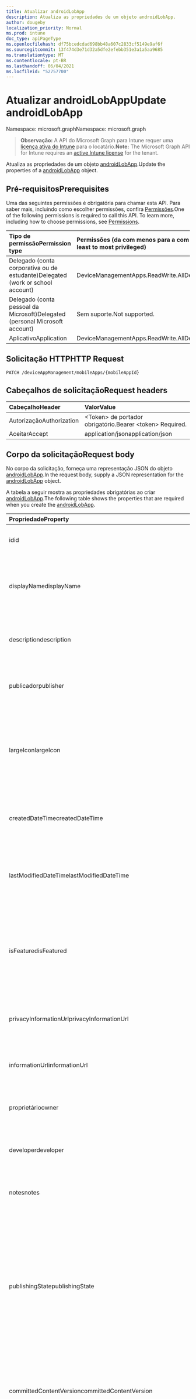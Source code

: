 ```yaml
---
title: Atualizar androidLobApp
description: Atualiza as propriedades de um objeto androidLobApp.
author: dougeby
localization_priority: Normal
ms.prod: intune
doc_type: apiPageType
ms.openlocfilehash: df75bcedcdad698bb48a607c2833cf5149e9af6f
ms.sourcegitcommit: 13f474d3e71d32a5dfe2efebb351e3a1a5aa9685
ms.translationtype: MT
ms.contentlocale: pt-BR
ms.lasthandoff: 06/04/2021
ms.locfileid: "52757700"
---
```

# <a name="update-androidlobapp"></a><span data-ttu-id="d2cf5-103">Atualizar androidLobApp</span><span class="sxs-lookup"><span data-stu-id="d2cf5-103">Update androidLobApp</span></span>

<span data-ttu-id="d2cf5-104">Namespace: microsoft.graph</span><span class="sxs-lookup"><span data-stu-id="d2cf5-104">Namespace: microsoft.graph</span></span>

> <span data-ttu-id="d2cf5-105">**Observação:** A API do Microsoft Graph para Intune requer uma [licença ativa do Intune](https://go.microsoft.com/fwlink/?linkid=839381) para o locatário.</span><span class="sxs-lookup"><span data-stu-id="d2cf5-105">**Note:** The Microsoft Graph API for Intune requires an [active Intune license](https://go.microsoft.com/fwlink/?linkid=839381) for the tenant.</span></span>

<span data-ttu-id="d2cf5-106">Atualiza as propriedades de um objeto [androidLobApp](../resources/intune-apps-androidlobapp.md).</span><span class="sxs-lookup"><span data-stu-id="d2cf5-106">Update the properties of a [androidLobApp](../resources/intune-apps-androidlobapp.md) object.</span></span>

## <a name="prerequisites"></a><span data-ttu-id="d2cf5-107">Pré-requisitos</span><span class="sxs-lookup"><span data-stu-id="d2cf5-107">Prerequisites</span></span>
<span data-ttu-id="d2cf5-p101">Uma das seguintes permissões é obrigatória para chamar esta API. Para saber mais, incluindo como escolher permissões, confira [Permissões](/graph/permissions-reference).</span><span class="sxs-lookup"><span data-stu-id="d2cf5-p101">One of the following permissions is required to call this API. To learn more, including how to choose permissions, see [Permissions](/graph/permissions-reference).</span></span>

|<span data-ttu-id="d2cf5-110">Tipo de permissão</span><span class="sxs-lookup"><span data-stu-id="d2cf5-110">Permission type</span></span>|<span data-ttu-id="d2cf5-111">Permissões (da com menos para a com mais privilégios)</span><span class="sxs-lookup"><span data-stu-id="d2cf5-111">Permissions (from least to most privileged)</span></span>|
|:---|:---|
|<span data-ttu-id="d2cf5-112">Delegado (conta corporativa ou de estudante)</span><span class="sxs-lookup"><span data-stu-id="d2cf5-112">Delegated (work or school account)</span></span>|<span data-ttu-id="d2cf5-113">DeviceManagementApps.ReadWrite.All</span><span class="sxs-lookup"><span data-stu-id="d2cf5-113">DeviceManagementApps.ReadWrite.All</span></span>|
|<span data-ttu-id="d2cf5-114">Delegado (conta pessoal da Microsoft)</span><span class="sxs-lookup"><span data-stu-id="d2cf5-114">Delegated (personal Microsoft account)</span></span>|<span data-ttu-id="d2cf5-115">Sem suporte.</span><span class="sxs-lookup"><span data-stu-id="d2cf5-115">Not supported.</span></span>|
|<span data-ttu-id="d2cf5-116">Aplicativo</span><span class="sxs-lookup"><span data-stu-id="d2cf5-116">Application</span></span>|<span data-ttu-id="d2cf5-117">DeviceManagementApps.ReadWrite.All</span><span class="sxs-lookup"><span data-stu-id="d2cf5-117">DeviceManagementApps.ReadWrite.All</span></span>|

## <a name="http-request"></a><span data-ttu-id="d2cf5-118">Solicitação HTTP</span><span class="sxs-lookup"><span data-stu-id="d2cf5-118">HTTP Request</span></span>
<!-- {
  "blockType": "ignored"
}
-->
``` http
PATCH /deviceAppManagement/mobileApps/{mobileAppId}
```

## <a name="request-headers"></a><span data-ttu-id="d2cf5-119">Cabeçalhos de solicitação</span><span class="sxs-lookup"><span data-stu-id="d2cf5-119">Request headers</span></span>
|<span data-ttu-id="d2cf5-120">Cabeçalho</span><span class="sxs-lookup"><span data-stu-id="d2cf5-120">Header</span></span>|<span data-ttu-id="d2cf5-121">Valor</span><span class="sxs-lookup"><span data-stu-id="d2cf5-121">Value</span></span>|
|:---|:---|
|<span data-ttu-id="d2cf5-122">Autorização</span><span class="sxs-lookup"><span data-stu-id="d2cf5-122">Authorization</span></span>|<span data-ttu-id="d2cf5-123">&lt;Token&gt; de portador obrigatório.</span><span class="sxs-lookup"><span data-stu-id="d2cf5-123">Bearer &lt;token&gt; Required.</span></span>|
|<span data-ttu-id="d2cf5-124">Aceitar</span><span class="sxs-lookup"><span data-stu-id="d2cf5-124">Accept</span></span>|<span data-ttu-id="d2cf5-125">application/json</span><span class="sxs-lookup"><span data-stu-id="d2cf5-125">application/json</span></span>|

## <a name="request-body"></a><span data-ttu-id="d2cf5-126">Corpo da solicitação</span><span class="sxs-lookup"><span data-stu-id="d2cf5-126">Request body</span></span>
<span data-ttu-id="d2cf5-127">No corpo da solicitação, forneça uma representação JSON do objeto [androidLobApp](../resources/intune-apps-androidlobapp.md).</span><span class="sxs-lookup"><span data-stu-id="d2cf5-127">In the request body, supply a JSON representation for the [androidLobApp](../resources/intune-apps-androidlobapp.md) object.</span></span>

<span data-ttu-id="d2cf5-128">A tabela a seguir mostra as propriedades obrigatórias ao criar [androidLobApp](../resources/intune-apps-androidlobapp.md).</span><span class="sxs-lookup"><span data-stu-id="d2cf5-128">The following table shows the properties that are required when you create the [androidLobApp](../resources/intune-apps-androidlobapp.md).</span></span>

|<span data-ttu-id="d2cf5-129">Propriedade</span><span class="sxs-lookup"><span data-stu-id="d2cf5-129">Property</span></span>|<span data-ttu-id="d2cf5-130">Tipo</span><span class="sxs-lookup"><span data-stu-id="d2cf5-130">Type</span></span>|<span data-ttu-id="d2cf5-131">Descrição</span><span class="sxs-lookup"><span data-stu-id="d2cf5-131">Description</span></span>|
|:---|:---|:---|
|<span data-ttu-id="d2cf5-132">id</span><span class="sxs-lookup"><span data-stu-id="d2cf5-132">id</span></span>|<span data-ttu-id="d2cf5-133">String</span><span class="sxs-lookup"><span data-stu-id="d2cf5-133">String</span></span>|<span data-ttu-id="d2cf5-134">Chave da entidade.</span><span class="sxs-lookup"><span data-stu-id="d2cf5-134">Key of the entity.</span></span> <span data-ttu-id="d2cf5-135">Herdado de [mobileApp](../resources/intune-apps-mobileapp.md)</span><span class="sxs-lookup"><span data-stu-id="d2cf5-135">Inherited from [mobileApp](../resources/intune-apps-mobileapp.md)</span></span>|
|<span data-ttu-id="d2cf5-136">displayName</span><span class="sxs-lookup"><span data-stu-id="d2cf5-136">displayName</span></span>|<span data-ttu-id="d2cf5-137">String</span><span class="sxs-lookup"><span data-stu-id="d2cf5-137">String</span></span>|<span data-ttu-id="d2cf5-138">O título do aplicativo importado ou definido pelo administrador.</span><span class="sxs-lookup"><span data-stu-id="d2cf5-138">The admin provided or imported title of the app.</span></span> <span data-ttu-id="d2cf5-139">Herdado de [mobileApp](../resources/intune-apps-mobileapp.md)</span><span class="sxs-lookup"><span data-stu-id="d2cf5-139">Inherited from [mobileApp](../resources/intune-apps-mobileapp.md)</span></span>|
|<span data-ttu-id="d2cf5-140">description</span><span class="sxs-lookup"><span data-stu-id="d2cf5-140">description</span></span>|<span data-ttu-id="d2cf5-141">String</span><span class="sxs-lookup"><span data-stu-id="d2cf5-141">String</span></span>|<span data-ttu-id="d2cf5-142">A descrição do aplicativo.</span><span class="sxs-lookup"><span data-stu-id="d2cf5-142">The description of the app.</span></span> <span data-ttu-id="d2cf5-143">Herdado de [mobileApp](../resources/intune-apps-mobileapp.md)</span><span class="sxs-lookup"><span data-stu-id="d2cf5-143">Inherited from [mobileApp](../resources/intune-apps-mobileapp.md)</span></span>|
|<span data-ttu-id="d2cf5-144">publicador</span><span class="sxs-lookup"><span data-stu-id="d2cf5-144">publisher</span></span>|<span data-ttu-id="d2cf5-145">String</span><span class="sxs-lookup"><span data-stu-id="d2cf5-145">String</span></span>|<span data-ttu-id="d2cf5-146">O publicador do aplicativo.</span><span class="sxs-lookup"><span data-stu-id="d2cf5-146">The publisher of the app.</span></span> <span data-ttu-id="d2cf5-147">Herdado de [mobileApp](../resources/intune-apps-mobileapp.md)</span><span class="sxs-lookup"><span data-stu-id="d2cf5-147">Inherited from [mobileApp](../resources/intune-apps-mobileapp.md)</span></span>|
|<span data-ttu-id="d2cf5-148">largeIcon</span><span class="sxs-lookup"><span data-stu-id="d2cf5-148">largeIcon</span></span>|[<span data-ttu-id="d2cf5-149">mimeContent</span><span class="sxs-lookup"><span data-stu-id="d2cf5-149">mimeContent</span></span>](../resources/intune-shared-mimecontent.md)|<span data-ttu-id="d2cf5-150">O ícone grande, a ser exibido nos detalhes do aplicativo e usado para o carregamento do ícone.</span><span class="sxs-lookup"><span data-stu-id="d2cf5-150">The large icon, to be displayed in the app details and used for upload of the icon.</span></span> <span data-ttu-id="d2cf5-151">Herdado de [mobileApp](../resources/intune-apps-mobileapp.md)</span><span class="sxs-lookup"><span data-stu-id="d2cf5-151">Inherited from [mobileApp](../resources/intune-apps-mobileapp.md)</span></span>|
|<span data-ttu-id="d2cf5-152">createdDateTime</span><span class="sxs-lookup"><span data-stu-id="d2cf5-152">createdDateTime</span></span>|<span data-ttu-id="d2cf5-153">DateTimeOffset</span><span class="sxs-lookup"><span data-stu-id="d2cf5-153">DateTimeOffset</span></span>|<span data-ttu-id="d2cf5-154">A data e a hora da criação do aplicativo.</span><span class="sxs-lookup"><span data-stu-id="d2cf5-154">The date and time the app was created.</span></span> <span data-ttu-id="d2cf5-155">Herdado de [mobileApp](../resources/intune-apps-mobileapp.md)</span><span class="sxs-lookup"><span data-stu-id="d2cf5-155">Inherited from [mobileApp](../resources/intune-apps-mobileapp.md)</span></span>|
|<span data-ttu-id="d2cf5-156">lastModifiedDateTime</span><span class="sxs-lookup"><span data-stu-id="d2cf5-156">lastModifiedDateTime</span></span>|<span data-ttu-id="d2cf5-157">DateTimeOffset</span><span class="sxs-lookup"><span data-stu-id="d2cf5-157">DateTimeOffset</span></span>|<span data-ttu-id="d2cf5-158">A data e a hora que o aplicativo foi modificado pela última vez.</span><span class="sxs-lookup"><span data-stu-id="d2cf5-158">The date and time the app was last modified.</span></span> <span data-ttu-id="d2cf5-159">Herdado de [mobileApp](../resources/intune-apps-mobileapp.md)</span><span class="sxs-lookup"><span data-stu-id="d2cf5-159">Inherited from [mobileApp](../resources/intune-apps-mobileapp.md)</span></span>|
|<span data-ttu-id="d2cf5-160">isFeatured</span><span class="sxs-lookup"><span data-stu-id="d2cf5-160">isFeatured</span></span>|<span data-ttu-id="d2cf5-161">Boolean</span><span class="sxs-lookup"><span data-stu-id="d2cf5-161">Boolean</span></span>|<span data-ttu-id="d2cf5-162">O valor que indica se o aplicativo está marcado como em destaque pelo administrador. Herdado de [mobileApp](../resources/intune-apps-mobileapp.md)</span><span class="sxs-lookup"><span data-stu-id="d2cf5-162">The value indicating whether the app is marked as featured by the admin. Inherited from [mobileApp](../resources/intune-apps-mobileapp.md)</span></span>|
|<span data-ttu-id="d2cf5-163">privacyInformationUrl</span><span class="sxs-lookup"><span data-stu-id="d2cf5-163">privacyInformationUrl</span></span>|<span data-ttu-id="d2cf5-164">String</span><span class="sxs-lookup"><span data-stu-id="d2cf5-164">String</span></span>|<span data-ttu-id="d2cf5-165">A URL da declaração de privacidade.</span><span class="sxs-lookup"><span data-stu-id="d2cf5-165">The privacy statement Url.</span></span> <span data-ttu-id="d2cf5-166">Herdado de [mobileApp](../resources/intune-apps-mobileapp.md)</span><span class="sxs-lookup"><span data-stu-id="d2cf5-166">Inherited from [mobileApp](../resources/intune-apps-mobileapp.md)</span></span>|
|<span data-ttu-id="d2cf5-167">informationUrl</span><span class="sxs-lookup"><span data-stu-id="d2cf5-167">informationUrl</span></span>|<span data-ttu-id="d2cf5-168">String</span><span class="sxs-lookup"><span data-stu-id="d2cf5-168">String</span></span>|<span data-ttu-id="d2cf5-169">A URL de informações adicionais.</span><span class="sxs-lookup"><span data-stu-id="d2cf5-169">The more information Url.</span></span> <span data-ttu-id="d2cf5-170">Herdado de [mobileApp](../resources/intune-apps-mobileapp.md)</span><span class="sxs-lookup"><span data-stu-id="d2cf5-170">Inherited from [mobileApp](../resources/intune-apps-mobileapp.md)</span></span>|
|<span data-ttu-id="d2cf5-171">proprietário</span><span class="sxs-lookup"><span data-stu-id="d2cf5-171">owner</span></span>|<span data-ttu-id="d2cf5-172">String</span><span class="sxs-lookup"><span data-stu-id="d2cf5-172">String</span></span>|<span data-ttu-id="d2cf5-173">O proprietário do conteúdo.</span><span class="sxs-lookup"><span data-stu-id="d2cf5-173">The owner of the app.</span></span> <span data-ttu-id="d2cf5-174">Herdado de [mobileApp](../resources/intune-apps-mobileapp.md)</span><span class="sxs-lookup"><span data-stu-id="d2cf5-174">Inherited from [mobileApp](../resources/intune-apps-mobileapp.md)</span></span>|
|<span data-ttu-id="d2cf5-175">developer</span><span class="sxs-lookup"><span data-stu-id="d2cf5-175">developer</span></span>|<span data-ttu-id="d2cf5-176">String</span><span class="sxs-lookup"><span data-stu-id="d2cf5-176">String</span></span>|<span data-ttu-id="d2cf5-177">O desenvolvedor do aplicativo.</span><span class="sxs-lookup"><span data-stu-id="d2cf5-177">The developer of the app.</span></span> <span data-ttu-id="d2cf5-178">Herdado de [mobileApp](../resources/intune-apps-mobileapp.md)</span><span class="sxs-lookup"><span data-stu-id="d2cf5-178">Inherited from [mobileApp](../resources/intune-apps-mobileapp.md)</span></span>|
|<span data-ttu-id="d2cf5-179">notes</span><span class="sxs-lookup"><span data-stu-id="d2cf5-179">notes</span></span>|<span data-ttu-id="d2cf5-180">String</span><span class="sxs-lookup"><span data-stu-id="d2cf5-180">String</span></span>|<span data-ttu-id="d2cf5-181">Anotações do aplicativo.</span><span class="sxs-lookup"><span data-stu-id="d2cf5-181">Notes for the app.</span></span> <span data-ttu-id="d2cf5-182">Herdado de [mobileApp](../resources/intune-apps-mobileapp.md)</span><span class="sxs-lookup"><span data-stu-id="d2cf5-182">Inherited from [mobileApp](../resources/intune-apps-mobileapp.md)</span></span>|
|<span data-ttu-id="d2cf5-183">publishingState</span><span class="sxs-lookup"><span data-stu-id="d2cf5-183">publishingState</span></span>|[<span data-ttu-id="d2cf5-184">mobileAppPublishingState</span><span class="sxs-lookup"><span data-stu-id="d2cf5-184">mobileAppPublishingState</span></span>](../resources/intune-apps-mobileapppublishingstate.md)|<span data-ttu-id="d2cf5-185">O estado de publicação do aplicativo.</span><span class="sxs-lookup"><span data-stu-id="d2cf5-185">The publishing state for the app.</span></span> <span data-ttu-id="d2cf5-186">O aplicativo não pode ser assinado, a menos que ele seja publicado.</span><span class="sxs-lookup"><span data-stu-id="d2cf5-186">The app cannot be assigned unless the app is published.</span></span> <span data-ttu-id="d2cf5-187">Herdado de [mobileApp](../resources/intune-apps-mobileapp.md).</span><span class="sxs-lookup"><span data-stu-id="d2cf5-187">Inherited from [mobileApp](../resources/intune-apps-mobileapp.md).</span></span> <span data-ttu-id="d2cf5-188">Os valores possíveis são: `notPublished`, `processing`, `published`.</span><span class="sxs-lookup"><span data-stu-id="d2cf5-188">Possible values are: `notPublished`, `processing`, `published`.</span></span>|
|<span data-ttu-id="d2cf5-189">committedContentVersion</span><span class="sxs-lookup"><span data-stu-id="d2cf5-189">committedContentVersion</span></span>|<span data-ttu-id="d2cf5-190">String</span><span class="sxs-lookup"><span data-stu-id="d2cf5-190">String</span></span>|<span data-ttu-id="d2cf5-191">A versão do conteúdo interno confirmado.</span><span class="sxs-lookup"><span data-stu-id="d2cf5-191">The internal committed content version.</span></span> <span data-ttu-id="d2cf5-192">Herdado de [mobileLobApp](../resources/intune-apps-mobilelobapp.md)</span><span class="sxs-lookup"><span data-stu-id="d2cf5-192">Inherited from [mobileLobApp](../resources/intune-apps-mobilelobapp.md)</span></span>|
|<span data-ttu-id="d2cf5-193">fileName</span><span class="sxs-lookup"><span data-stu-id="d2cf5-193">fileName</span></span>|<span data-ttu-id="d2cf5-194">String</span><span class="sxs-lookup"><span data-stu-id="d2cf5-194">String</span></span>|<span data-ttu-id="d2cf5-195">O nome do arquivo do aplicativo Lob principal.</span><span class="sxs-lookup"><span data-stu-id="d2cf5-195">The name of the main Lob application file.</span></span> <span data-ttu-id="d2cf5-196">Herdado de [mobileLobApp](../resources/intune-apps-mobilelobapp.md)</span><span class="sxs-lookup"><span data-stu-id="d2cf5-196">Inherited from [mobileLobApp](../resources/intune-apps-mobilelobapp.md)</span></span>|
|<span data-ttu-id="d2cf5-197">size</span><span class="sxs-lookup"><span data-stu-id="d2cf5-197">size</span></span>|<span data-ttu-id="d2cf5-198">Int64</span><span class="sxs-lookup"><span data-stu-id="d2cf5-198">Int64</span></span>|<span data-ttu-id="d2cf5-199">O tamanho total, incluindo todos os arquivos carregados.</span><span class="sxs-lookup"><span data-stu-id="d2cf5-199">The total size, including all uploaded files.</span></span> <span data-ttu-id="d2cf5-200">Herdado de [mobileLobApp](../resources/intune-apps-mobilelobapp.md)</span><span class="sxs-lookup"><span data-stu-id="d2cf5-200">Inherited from [mobileLobApp](../resources/intune-apps-mobilelobapp.md)</span></span>|
|<span data-ttu-id="d2cf5-201">packageId</span><span class="sxs-lookup"><span data-stu-id="d2cf5-201">packageId</span></span>|<span data-ttu-id="d2cf5-202">String</span><span class="sxs-lookup"><span data-stu-id="d2cf5-202">String</span></span>|<span data-ttu-id="d2cf5-203">O identificador do pacote.</span><span class="sxs-lookup"><span data-stu-id="d2cf5-203">The package identifier.</span></span>|
|<span data-ttu-id="d2cf5-204">minimumSupportedOperatingSystem</span><span class="sxs-lookup"><span data-stu-id="d2cf5-204">minimumSupportedOperatingSystem</span></span>|[<span data-ttu-id="d2cf5-205">androidMinimumOperatingSystem</span><span class="sxs-lookup"><span data-stu-id="d2cf5-205">androidMinimumOperatingSystem</span></span>](../resources/intune-apps-androidminimumoperatingsystem.md)|<span data-ttu-id="d2cf5-206">O valor do sistema de operacional mínimo aplicável.</span><span class="sxs-lookup"><span data-stu-id="d2cf5-206">The value for the minimum applicable operating system.</span></span>|
|<span data-ttu-id="d2cf5-207">versionName</span><span class="sxs-lookup"><span data-stu-id="d2cf5-207">versionName</span></span>|<span data-ttu-id="d2cf5-208">Cadeia de caracteres</span><span class="sxs-lookup"><span data-stu-id="d2cf5-208">String</span></span>|<span data-ttu-id="d2cf5-209">O nome da versão do aplicativo de Linha de Negócios (LoB) Android.</span><span class="sxs-lookup"><span data-stu-id="d2cf5-209">The version name of Android Line of Business (LoB) app.</span></span>|
|<span data-ttu-id="d2cf5-210">versionCode</span><span class="sxs-lookup"><span data-stu-id="d2cf5-210">versionCode</span></span>|<span data-ttu-id="d2cf5-211">Cadeia de caracteres</span><span class="sxs-lookup"><span data-stu-id="d2cf5-211">String</span></span>|<span data-ttu-id="d2cf5-212">O código da versão do aplicativo de Linha de Negócios (LoB) Android.</span><span class="sxs-lookup"><span data-stu-id="d2cf5-212">The version code of Android Line of Business (LoB) app.</span></span>|



## <a name="response"></a><span data-ttu-id="d2cf5-213">Resposta</span><span class="sxs-lookup"><span data-stu-id="d2cf5-213">Response</span></span>
<span data-ttu-id="d2cf5-214">Se tiver êxito, este método retornará o código de resposta `200 OK` e um objeto [androidLobApp](../resources/intune-apps-androidlobapp.md) atualizado no corpo da resposta.</span><span class="sxs-lookup"><span data-stu-id="d2cf5-214">If successful, this method returns a `200 OK` response code and an updated [androidLobApp](../resources/intune-apps-androidlobapp.md) object in the response body.</span></span>

## <a name="example"></a><span data-ttu-id="d2cf5-215">Exemplo</span><span class="sxs-lookup"><span data-stu-id="d2cf5-215">Example</span></span>

### <a name="request"></a><span data-ttu-id="d2cf5-216">Solicitação</span><span class="sxs-lookup"><span data-stu-id="d2cf5-216">Request</span></span>
<span data-ttu-id="d2cf5-217">Este é um exemplo da solicitação.</span><span class="sxs-lookup"><span data-stu-id="d2cf5-217">Here is an example of the request.</span></span>
``` http
PATCH https://graph.microsoft.com/v1.0/deviceAppManagement/mobileApps/{mobileAppId}
Content-type: application/json
Content-length: 1115

{
  "@odata.type": "#microsoft.graph.androidLobApp",
  "displayName": "Display Name value",
  "description": "Description value",
  "publisher": "Publisher value",
  "largeIcon": {
    "@odata.type": "microsoft.graph.mimeContent",
    "type": "Type value",
    "value": "dmFsdWU="
  },
  "isFeatured": true,
  "privacyInformationUrl": "https://example.com/privacyInformationUrl/",
  "informationUrl": "https://example.com/informationUrl/",
  "owner": "Owner value",
  "developer": "Developer value",
  "notes": "Notes value",
  "publishingState": "processing",
  "committedContentVersion": "Committed Content Version value",
  "fileName": "File Name value",
  "size": 4,
  "packageId": "Package Id value",
  "minimumSupportedOperatingSystem": {
    "@odata.type": "microsoft.graph.androidMinimumOperatingSystem",
    "v4_0": true,
    "v4_0_3": true,
    "v4_1": true,
    "v4_2": true,
    "v4_3": true,
    "v4_4": true,
    "v5_0": true,
    "v5_1": true,
    "v10_0": true,
    "v11_0": true
  },
  "versionName": "Version Name value",
  "versionCode": "Version Code value"
}
```

### <a name="response"></a><span data-ttu-id="d2cf5-218">Resposta</span><span class="sxs-lookup"><span data-stu-id="d2cf5-218">Response</span></span>
<span data-ttu-id="d2cf5-p118">Veja a seguir um exemplo da resposta. Observação: o objeto response mostrado aqui pode estar truncado por motivos de concisão. Todas as propriedades serão retornadas de uma chamada real.</span><span class="sxs-lookup"><span data-stu-id="d2cf5-p118">Here is an example of the response. Note: The response object shown here may be truncated for brevity. All of the properties will be returned from an actual call.</span></span>
``` http
HTTP/1.1 200 OK
Content-Type: application/json
Content-Length: 1287

{
  "@odata.type": "#microsoft.graph.androidLobApp",
  "id": "4b9a27d0-27d0-4b9a-d027-9a4bd0279a4b",
  "displayName": "Display Name value",
  "description": "Description value",
  "publisher": "Publisher value",
  "largeIcon": {
    "@odata.type": "microsoft.graph.mimeContent",
    "type": "Type value",
    "value": "dmFsdWU="
  },
  "createdDateTime": "2017-01-01T00:02:43.5775965-08:00",
  "lastModifiedDateTime": "2017-01-01T00:00:35.1329464-08:00",
  "isFeatured": true,
  "privacyInformationUrl": "https://example.com/privacyInformationUrl/",
  "informationUrl": "https://example.com/informationUrl/",
  "owner": "Owner value",
  "developer": "Developer value",
  "notes": "Notes value",
  "publishingState": "processing",
  "committedContentVersion": "Committed Content Version value",
  "fileName": "File Name value",
  "size": 4,
  "packageId": "Package Id value",
  "minimumSupportedOperatingSystem": {
    "@odata.type": "microsoft.graph.androidMinimumOperatingSystem",
    "v4_0": true,
    "v4_0_3": true,
    "v4_1": true,
    "v4_2": true,
    "v4_3": true,
    "v4_4": true,
    "v5_0": true,
    "v5_1": true,
    "v10_0": true,
    "v11_0": true
  },
  "versionName": "Version Name value",
  "versionCode": "Version Code value"
}
```




